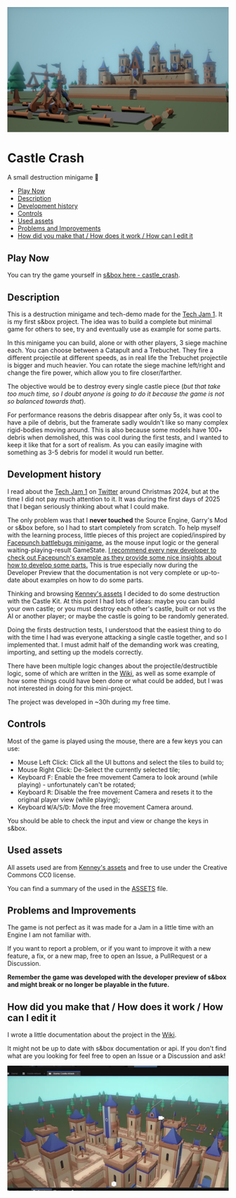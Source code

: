 ![Castle overview image](Images/banner.jpg)

# Castle Crash

A small destruction minigame 🏰

- [Play Now](#play-now)
- [Description](#description)
- [Development history](#development-history)
- [Controls](#controls)
- [Used assets](#used-assets)
- [Problems and Improvements](#problems-and-improvements)
- [How did you make that / How does it work / How can I edit it](#how-did-you-make-that--how-does-it-work--how-can-i-edit-it)

## Play Now

You can try the game yourself in [s&box here - castle_crash](https://sbox.game/scrappycocco/castle_crash/).

## Description

This is a destruction minigame and tech-demo made for the [Tech Jam 1](https://sbox.game/c/tech1). It is my first s&box project. The idea was to build a complete but minimal game for others to see, try and eventually use as example for some parts.

In this minigame you can build, alone or with other players, 3 siege machine each. You can choose between a Catapult and a Trebuchet. They fire a different projectile at different speeds, as in real life the Trebuchet projectile is bigger and much heavier. You can rotate the siege machine left/right and change the fire power, which allow you to fire closer/farther.

The objective would be to destroy every single castle piece (_but that take too much time, so I doubt anyone is going to do it because the game is not so balanced towards that_).

For performance reasons the debris disappear after only 5s, it was cool to have a pile of debris, but the framerate sadly wouldn't like so many complex rigid-bodies moving around. This is also because some models have 100+ debris when demolished, this was cool during the first tests, and I wanted to keep it like that for a sort of realism. As you can easily imagine with something as 3-5 debris for model it would run better.

## Development history

I read about the [Tech Jam 1](https://sbox.game/c/tech1) on [Twitter](https://x.com/garrynewman/status/1872222504464314807) around Christmas 2024, but at the time I did not pay much attention to it.
It was during the first days of 2025 that I began seriously thinking about what I could make.

The only problem was that I **never touched** the Source Engine, Garry's Mod or s&box before, so I had to start completely from scratch. To help myself with the learning process, little pieces of this project are copied/inspired by [Facepunch battlebugs minigame](https://github.com/Facepunch/sbox-battlebugs), as the mouse input logic or the general waiting-playing-result GameState.
<ins>I recommend every new developer to check out Facepunch's example as they provide some nice insights about how to develop some parts.</ins> This is true especially now during the Developer Preview that the documentation is not very complete or up-to-date about examples on how to do some parts.

Thinking and browsing [Kenney's assets](https://kenney.nl/assets/category:3D) I decided to do some destruction with the Castle Kit. At this point I had lots of ideas: maybe you can build your own castle; or you must destroy each other's castle, built or not vs the AI or another player; or maybe the castle is going to be randomly generated.

Doing the firsts destruction tests, I understood that the easiest thing to do with the time I had was everyone attacking a single castle together, and so I implemented that. I must admit half of the demanding work was creating, importing, and setting up the models correctly.

There have been multiple logic changes about the projectile/destructible logic, some of which are written in the [Wiki](https://github.com/ScrappyCocco/castle-crash/wiki), as well as some example of how some things could have been done or what could be added, but I was not interested in doing for this mini-project.

The project was developed in ~30h during my free time.

## Controls

Most of the game is played using the mouse, there are a few keys you can use:

- Mouse Left Click: Click all the UI buttons and select the tiles to build to;
- Mouse Right Click: De-Select the currently selected tile;
- Keyboard <kbd>F</kbd>: Enable the free movement Camera to look around (while playing) - unfortunately can't be rotated;
- Keyboard <kbd>R</kbd>: Disable the free movement Camera and resets it to the original player view (while playing);
- Keyboard <kbd>W</kbd>/<kbd>A</kbd>/<kbd>S</kbd>/<kbd>D</kbd>: Move the free movement Camera around.

You should be able to check the input and view or change the keys in s&box.

## Used assets

All assets used are from [Kenney's assets](https://kenney.nl/assets/category:3D) and free to use under the Creative Commons CC0 license.

You can find a summary of the used in the [ASSETS](ASSETS.md) file.

## Problems and Improvements

The game is not perfect as it was made for a Jam in a little time with an Engine I am not familiar with.

If you want to report a problem, or if you want to improve it with a new feature, a fix, or a new map, free to open an Issue, a PullRequest or a Discussion.

**Remember the game was developed with the developer preview of s&box and might break or no longer be playable in the future.**

## How did you make that / How does it work / How can I edit it

<a name="wiki-anchor"></a>
I wrote a little documentation about the project in the [Wiki](https://github.com/ScrappyCocco/castle-crash/wiki).

It might not be up to date with s&box documentation or api.
If you don't find what are you looking for feel free to open an Issue or a Discussion and ask!

![sample clip of the game](Images/sample_clip.webp)
